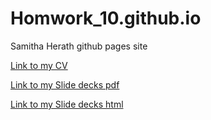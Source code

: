 # Homwork_10.github.io
Samitha Herath github pages site

[Link to my CV](CV.pdf)

[Link to my Slide decks pdf](Slide-decks.pdf)

[Link to my Slide decks html](Slide-deck--html-.html)
